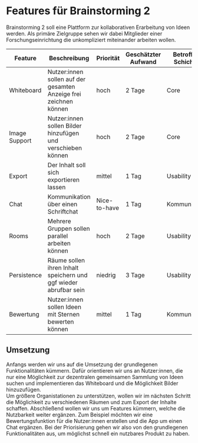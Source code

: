 # Features für Brainstorming 2 

Brainstorming 2 soll eine Plattform zur kollaborativen Erarbeitung von Ideen werden. Als primäre Zielgruppe sehen wir dabei Mitglieder einer Forschungseinrichtung die unkompliziert miteinander arbeiten wollen. 

| Feature | Beschreibung | Priorität | Geschätzter Aufwand | Betroffene Schichten |
|-|-|-|-|-|
| Whiteboard | Nutzer:innen sollen auf der gesamten Anzeige frei zeichnen können  | hoch | 2 Tage  | Core  |
| Image Support  | Nutzer:innen sollen Bilder hinzufügen und verschieben können  | hoch | 2 Tage  | Core |
| Export | Der Inhalt soll sich exportieren lassen  | mittel | 1 Tag  | Usability  |
| Chat | Kommunikation über einen Schriftchat  | Nice-to-have  | 1 Tag  | Kommunikation  |
| Rooms | Mehrere Gruppen sollen parallel arbeiten können  | hoch | 2 Tage  | Usability |
| Persistence | Räume sollen ihren Inhalt speichern und ggf wieder abrufbar sein  | niedrig | 3 Tage  | Usability  |
| Bewertung | Nutzer:innen sollen Ideen mit Sternen bewerten können  |  mittel | 1 Tag  | Kommunikation  |

## Umsetzung 

Anfangs werden wir uns auf die Umsetzung der grundlegenen Funktionalitäten kümmern. Dafür orientieren wir uns an Nutzer:innen, die nur eine Möglichkeit zur dezentralen gemeinsamen Sammlung von Ideen suchen und implementieren das Whiteboard und die Möglichkeit Bilder hinzuzufügen.  
Um größere Organistationen zu unterstützen, wollen wir im nächsten Schritt die Möglichkeit zu verschiedenen Räumen und zum Export der Inhalte schaffen. 
Abschließend wollen wir uns um Features kümmern, welche die Nutzbarkeit weiter ergänzen. Zum Beispiel möchten wir eine Bewertungsfunktion für die Nutzer:innen erstellen und die App um einen Chat ergänzen. 
Bei der Priorisierung gehen wir also von den grundlegenen Funktionalitäten aus, um möglichst schnell ein nutzbares Produkt zu haben. 
